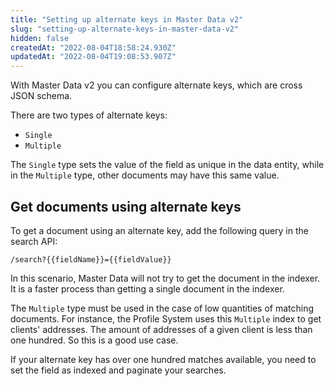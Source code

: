 ```yaml
---
title: "Setting up alternate keys in Master Data v2"
slug: "setting-up-alternate-keys-in-master-data-v2"
hidden: false
createdAt: "2022-08-04T18:58:24.930Z"
updatedAt: "2022-08-04T19:08:53.907Z"
---
```

With Master Data v2 you can configure alternate keys, which are cross JSON schema.

There are two types of alternate keys:
- `Single`
- `Multiple`

The `Single` type sets the value of the field as unique in the data entity, while in the `Multiple` type, other documents may have this same value.

## Get documents using alternate keys

To get a document using an alternate key, add the following query in the search API:

```
/search?{{fieldName}}={{fieldValue}}
```

In this scenario, Master Data will not try to get the document in the indexer. It is a faster process than getting a single document in the indexer.

The `Multiple` type must be used in the case of low quantities of matching documents. For instance, the Profile System uses this `Multiple` index to get clients' addresses. The amount of addresses of a given client is less than one hundred. So this is a good use case.

If your alternate key has over one hundred matches available, you need to set the field as indexed and paginate your searches.